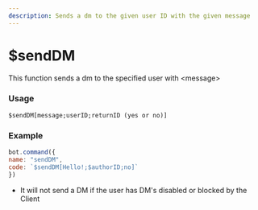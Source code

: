 ```yaml
---
description: Sends a dm to the given user ID with the given message
---
```


# $sendDM

This function sends a dm to the specified user with \<message>

### Usage

```
$sendDM[message;userID;returnID (yes or no)]
```

### Example

```javascript
bot.command({
name: "sendDM",
code: `$sendDM[Hello!;$authorID;no]`
})
```

* It will not send a DM if the user has DM's disabled or blocked by the Client
